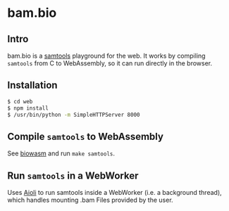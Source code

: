 # bam.bio
 
## Intro

bam.bio is a [samtools](https://github.com/samtools/samtools/) playground for the web. It works by compiling `samtools` from C to WebAssembly, so it can run directly in the browser.

## Installation

```bash
$ cd web
$ npm install
$ /usr/bin/python -m SimpleHTTPServer 8000
```

## Compile `samtools` to WebAssembly

See [biowasm](https://github.com/robertaboukhalil/biowasm) and run `make samtools`.

## Run `samtools` in a WebWorker

Uses [Aioli](https://github.com/robertaboukhalil/aioli) to run samtools inside a WebWorker (i.e. a background thread), which handles mounting .bam Files provided by the user.
